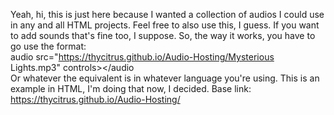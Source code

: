 Yeah, hi, this is just here because I wanted a collection of audios I could use in any and all HTML projects. Feel free to also use this, I guess. If you want to add sounds that's fine too, I suppose.
So, the way it works, you have to go use the format:<br>
         audio src="https://thycitrus.github.io/Audio-Hosting/Mysterious Lights.mp3" controls></audio <br>
Or whatever the equivalent is in whatever language you're using. This is an example in HTML, I'm doing that now, I decided.
Base link: https://thycitrus.github.io/Audio-Hosting/
